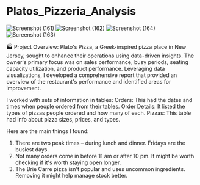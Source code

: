 # Platos_Pizzeria_Analysis

![Screenshot (161)](https://github.com/ipratik35/Platos_PIzzeria_Analysis/assets/125380171/92ed804f-a143-46a9-988f-54d317c2fd33)
![Screenshot (162)](https://github.com/ipratik35/Platos_PIzzeria_Analysis/assets/125380171/6f1e802e-a346-49d8-ba75-48b06e980692)
![Screenshot (164)](https://github.com/ipratik35/Platos_PIzzeria_Analysis/assets/125380171/59bf3bf4-4f85-4abb-80ef-6ab98f235c11)
![Screenshot (163)](https://github.com/ipratik35/Platos_PIzzeria_Analysis/assets/125380171/99e34068-5861-48ca-a20c-43a880ede6a3)


🏭 Project Overview:
Plato's Pizza, a Greek-inspired pizza place in New Jersey, sought to enhance their operations using data-driven insights. The owner's primary focus was on sales performance, busy periods, seating capacity utilization, and product performance. Leveraging data visualizations, I developed a comprehensive report that provided an overview of the restaurant's performance and identified areas for improvement.

I worked with sets of information in tables:
Orders: This had the dates and times when people ordered from their tables.
Order Details: It listed the types of pizzas people ordered and how many of each.
Pizzas: This table had info about pizza sizes, prices, and types.

Here are the main things I found:
1. There are two peak times – during lunch and dinner. Fridays are the busiest days.
2. Not many orders come in before 11 am or after 10 pm. It might be worth checking if it's worth staying open longer.
3. The Brie Carre pizza isn't popular and uses uncommon ingredients. Removing it might help manage stock better.
